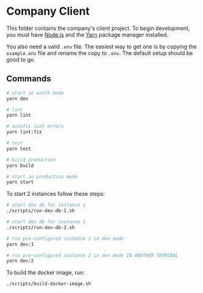 # Company Client

This folder contains the company's client project. To begin development, you must have [Node.js](https://nodejs.org/en/) and the [Yarn](https://yarnpkg.com) package manager installed.

You also need a valid `.env` file. The easiest way to get one is by copying the `example.env` file and rename the copy to `.env`. The default setup should be good to go.

## Commands

```bash
# start in watch mode
yarn dev

# lint
yarn lint

# autofix lint errors
yarn lint:fix

# test
yarn test

# build production
yarn build

# start in production mode
yarn start
```

To start 2 instances follow these steps:

````bash
# start dev db for instance 1
./scripts/run-dev-db-1.sh

# start dev db for instance 2
./scripts/run-dev-db-2.sh

# run pre-configured instance 1 in dev mode
yarn dev:1

# run pre-configured instance 2 in dev mode IN ANOTHER TERMINAL
yarn dev:2
````

To build the docker image, run:
``` bash
./scripts/build-docker-image.sh
```